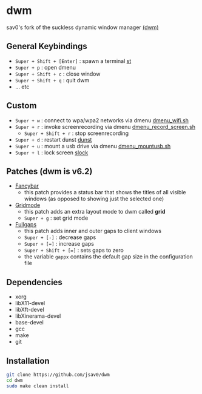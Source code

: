 # dwm
sav0's fork of the suckless dynamic window manager [(dwm)](https://dwm.suckless.org/)

## General Keybindings
- `Super + Shift + [Enter]` : spawn a terminal [st](https://github.com/jsav0/st)
- `Super + p` : open dmenu
- `Super + Shift + c` : close window
- `Super + Shift + q` : quit dwm
- ... etc

## Custom 
- `Super + w` : connect to wpa/wpa2 networks via dmenu [dmenu_wifi.sh]()
- `Super + r` : invoke screenrecording via dmenu [dmenu_record_screen.sh]()
  - `Super + Shift + r` : stop screenrecording
- `Super + d` : restart dunst [dunst]()
- `Super + u` : mount a usb drive via dmenu [dmenu_mountusb.sh]()
- `Super + l` : lock screen [slock]() 

## Patches (dwm is v6.2)
- [Fancybar](https://dwm.suckless.org/patches/fancybar/)
  - this patch provides a status bar that shows the titles of all visible windows (as opposed to showing just the selected one)
- [Gridmode](https://dwm.suckless.org/patches/gridmode/)
  - this patch adds an extra layout mode to dwm called **grid** 
  - `Super + g` : set grid mode
- [Fullgaps](https://dwm.suckless.org/patches/fullgaps/)
  - this patch adds inner and outer gaps to client windows 
  - `Super + [-]` : decrease gaps 
  - `Super + [=]` : increase gaps
  - `Super + Shift + [=]` : sets gaps to zero
  - the variable `gappx` contains the default gap size in the configuration file

## Dependencies
- xorg
- libX11-devel
- libXft-devel
- libXinerama-devel
- base-devel
- gcc
- make
- git

## Installation
```bash
git clone https://github.com/jsav0/dwm
cd dwm
sudo make clean install
```

